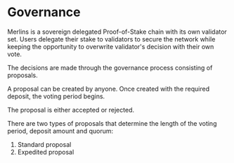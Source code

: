 # Governance

Merlins is a sovereign delegated Proof-of-Stake chain with its own validator set.
Users delegate their stake to validators to secure the network while keeping the
opportunity to overwrite validator's decision with their own vote.

The decisions are made through the governance process consisting of proposals.

A proposal can be created by anyone. Once created with the required deposit, the
voting period begins.

The proposal is either accepted or rejected.

There are two types of proposals that determine the length of the voting period,
deposit amount and quorum:
1. Standard proposal
2. Expedited proposal
